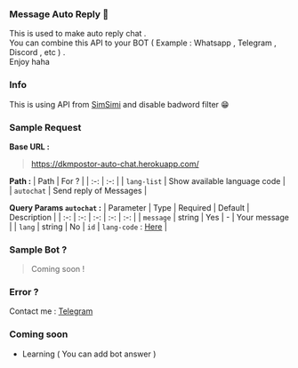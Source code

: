 ### Message Auto Reply 🤖

This is used to make auto reply chat .\
You can combine this API to your BOT ( Example : Whatsapp , Telegram , Discord , etc ) .\
Enjoy haha 

### Info
This is using API from [SimSimi](https://simsimi.com/chat) and disable badword filter 😁

### Sample Request

**Base URL :**
> https://dkmpostor-auto-chat.herokuapp.com/

**Path :**
| Path | For ? |
| :-: | :-: |
| `lang-list` | Show available language code |
| `autochat` | Send reply of Messages |

**Query Params `autochat` :**
| Parameter | Type | Required | Default | Description |
| :-: | :-: | :-: | :-: | :-: |
| `message` | string | Yes | - | Your message |
| `lang` | string | No | `id` | ``lang-code`` : [Here](https://dkmpostor-auto-chat.herokuapp.com/lang-list) |

### Sample Bot ?
> Coming soon !

### Error ?
Contact me : [Telegram](https://t.me/dkmpostor)

### Coming soon
* Learning ( You can add bot answer )
